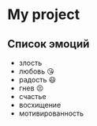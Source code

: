 # My project
##  Список эмоций
* злость 
* любовь :kissing_heart:
* радость :smiley:
* гнев :persevere:
* счастье
* восхищение
* мотивированность
